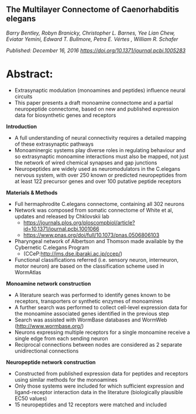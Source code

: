 ## The Multilayer Connectome of Caenorhabditis elegans
*Barry Bentley, Robyn Branicky, Christopher L. Barnes, Yee Lian Chew, Eviatar Yemini, Edward T. Bullmore, Petra E. Vértes , William R. Schafer*

*Published: December 16, 2016
https://doi.org/10.1371/journal.pcbi.1005283* 

# Abstract:
- Extrasynaptic modulation (monoamines and peptides) influence neural circuits
- This paper presents a draft monoamine connectome and a partial neuropeptide connectome, based on new and published expression data for biosynthetic genes and receptors

**Introduction**
- A full understanding of neural connectivity requires a detailed mapping of these extrasynaptic pathways
- Monoaminergic systems play diverse roles in regulating behaviour and so extrasynaptic monoamine interactions must also be mapped, not just the network of wired chemical synapses and gap junctions
- Neuropeptides are widely used as neuromodulators in the C.elegans nervous system, with over 250 known or predicted neuropeptides from at least 122 precursor genes and over 100 putative peptide receptors

**Materials & Methods**
- Full hermaphrodite C.elegans connectome, containing all 302 neurons
- Network was composed from somatic connectome of White et al, updates and released by Chklovskii lab
  - https://journals.plos.org/ploscompbiol/article?id=10.1371/journal.pcbi.1001066
  - https://www.pnas.org/doi/full/10.1073/pnas.0506806103
- Pharyngeal network of Albertson and Thomson made available by the Cybernetic C.elegans Program
  - (CCeP:http://ims.dse.ibaraki.ac.jp/ccep/)
- Functional classifications referred (i.e. sensory neuron, interneuron, motor neuron) are based on the classification scheme used in WormAtlas

**Monoamine network construction**
- A literature search was performed to identify genes known to be receptors, transporters or synthetic enzymes of monoamines
- A further search was performed to collect cell-level expression data for the monoamine associated genes identified in the previous step
- Search was assisted with WormBase databases and WormWeb (http://www.wormbase.org/)
- Neurons expressing multiple receptors for a single monoamine receive a single edge from each sending neuron
- Reciprocal connections between nodes are considered as 2 separate unidirectional connections

**Neuropeptide network construction**
- Constructed from published expression data for peptides and receptors using similar methods for the monoamines
- Only those systems were included for which sufficient expression and ligand-receptor interaction data in the literature (biologically plausible EC50 values)
- 15 neuropeptides and 12 receptors were matched and included
